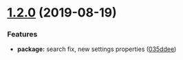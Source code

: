 # [1.2.0](https://github.com/design4pro/vscode-workspace-manager/compare/v1.1.3...v1.2.0) (2019-08-19)


### Features

* **package:** search fix, new settings properties ([035ddee](https://github.com/design4pro/vscode-workspace-manager/commit/035ddee))

